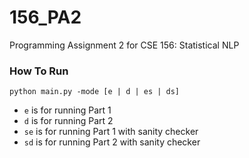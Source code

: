# 156_PA2
Programming Assignment 2 for CSE 156: Statistical NLP

### How To Run

`python main.py -mode [e | d | es | ds]`
- `e` is for running Part 1
- `d` is for running Part 2
- `se` is for running Part 1 with sanity checker
- `sd` is for running Part 2 with sanity checker
 
